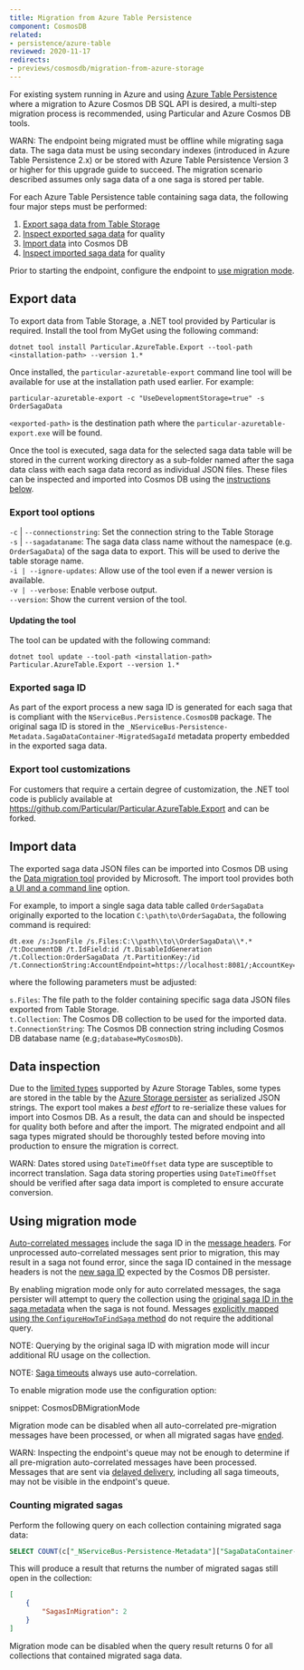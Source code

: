 ```yaml
---
title: Migration from Azure Table Persistence
component: CosmosDB
related:
- persistence/azure-table
reviewed: 2020-11-17
redirects:
- previews/cosmosdb/migration-from-azure-storage
---
```


For existing system running in Azure and using [Azure Table Persistence](/persistence/azure-table) where a migration to Azure Cosmos DB SQL API is desired, a multi-step migration process is recommended, using Particular and Azure Cosmos DB tools.

WARN: The endpoint being migrated must be offline while migrating saga data. The saga data must be using secondary indexes (introduced in Azure Table Persistence 2.x) or be stored with Azure Table Persistence Version 3 or higher for this upgrade guide to succeed. The migration scenario described assumes only saga data of a one saga is stored per table.

For each Azure Table Persistence table containing saga data, the following four major steps must be performed:

1. [Export saga data from Table Storage](#export-data)
1. [Inspect exported saga data](#data-inspection) for quality
1. [Import data](#import-data) into Cosmos DB
1. [Inspect imported saga data](#data-inspection) for quality

Prior to starting the endpoint, configure the endpoint to [use migration mode](#using-migration-mode).

## Export data

To export data from Table Storage, a .NET tool provided by Particular is required. Install the tool from MyGet using the following command:

```
dotnet tool install Particular.AzureTable.Export --tool-path <installation-path> --version 1.*
```

Once installed, the `particular-azuretable-export` command line tool will be available for use at the installation path used earlier. For example:

```
particular-azuretable-export -c "UseDevelopmentStorage=true" -s OrderSagaData
```

`<exported-path>` is the destination path where the `particular-azuretable-export.exe` will be found.

Once the tool is executed, saga data for the selected saga data table will be stored in the current working directory as a sub-folder named after the saga data class with each saga data record as individual JSON files. These files can be inspected and imported into Cosmos DB using the [instructions below](#import-data).

### Export tool options

`-c` | `--connectionstring`: Set the connection string to the Table Storage<br>
`-s` | `--sagadataname`: The saga data class name without the namespace (e.g. `OrderSagaData`) of the saga data to export. This will be used to derive the table storage name.<br>
`-i | --ignore-updates`: Allow use of the tool even if a newer version is available.<br>
`-v | --verbose`: Enable verbose output.<br>
`--version`: Show the current version of the tool.

#### Updating the tool

The tool can be updated with the following command:

```
dotnet tool update --tool-path <installation-path> Particular.AzureTable.Export --version 1.*
```

### Exported saga ID

As part of the export process a new saga ID is generated for each saga that is compliant with the `NServiceBus.Persistence.CosmosDB` package. The original saga ID is stored in the `_NServiceBus-Persistence-Metadata.SagaDataContainer-MigratedSagaId` metadata property embedded in the exported saga data.

### Export tool customizations

For customers that require a certain degree of customization, the .NET tool code is publicly available at https://github.com/Particular/Particular.AzureTable.Export and can be forked.

## Import data

The exported saga data JSON files can be imported into Cosmos DB using the [Data migration tool](https://docs.microsoft.com/en-us/azure/cosmos-db/import-data#Install) provided by Microsoft. The import tool provides both [a UI and a command line](https://docs.microsoft.com/en-us/azure/cosmos-db/import-data#AzureTableSource) option.

For example, to import a single saga data table called `OrderSagaData` originally exported to the location `C:\path\to\OrderSagaData`, the following command is required:

```
dt.exe /s:JsonFile /s.Files:C:\\path\\to\\OrderSagaData\\*.* /t:DocumentDB /t.IdField:id /t.DisableIdGeneration /t.Collection:OrderSagaData /t.PartitionKey:/id /t.ConnectionString:AccountEndpoint=https://localhost:8081/;AccountKey=C2y6yDjf5/R+ob0N8A7Cgv30VRDJIWEHLM+4QDU5DE2nQ9nDuVTqobD4b8mGGyPMbIZnqyMsEcaGQy67XIw/Jw==;database=CosmosDBPersistence
```
where the following parameters must be adjusted:

`s.Files`: The file path to the folder containing specific saga data JSON files exported from Table Storage.<br/>
`t.Collection`: The Cosmos DB collection to be used for the imported data.<br/>
`t.ConnectionString`: The Cosmos DB connection string including Cosmos DB database name (e.g`;database=MyCosmosDb`).<br/>

## Data inspection

Due to the [limited types](https://docs.microsoft.com/en-us/rest/api/storageservices/understanding-the-table-service-data-model#property-types) supported by Azure Storage Tables, some types are stored in the table by the [Azure Storage persister](/persistence/azure-table) as serialized JSON strings. The export tool makes a _best effort_ to re-serialize these values for import into Cosmos DB. As a result, the data can and should be inspected for quality both before and after the import. The migrated endpoint and all saga types migrated should be thoroughly tested before moving into production to ensure the migration is correct.

WARN: Dates stored using `DateTimeOffset` data type are susceptible to incorrect translation. Saga data storing properties using `DateTimeOffset` should be verified after saga data import is completed to ensure accurate conversion.

## Using migration mode

[Auto-correlated messages](/nservicebus/sagas/message-correlation.md#auto-correlation) include the saga ID in the [message headers](/nservicebus/messaging/headers.md#saga-related-headers-replying-to-a-saga). For unprocessed auto-correlated messages sent prior to migration, this may result in a saga not found error, since the saga ID contained in the message headers is not the [new saga ID](#export-data-exported-saga-id) expected by the Cosmos DB persister.

By enabling migration mode only for auto correlated messages, the saga persister will attempt to query the collection using the [original saga ID in the saga metadata](#export-data-exported-saga-id) when the saga is not found. Messages [explicitly mapped using the `ConfigureHowToFindSaga` method](/nservicebus/sagas/message-correlation.md) do not require the additional query.

NOTE: Querying by the original saga ID with migration mode will incur additional RU usage on the collection.

NOTE: [Saga timeouts](/nservicebus/sagas/timeouts.md) always use auto-correlation.

To enable migration mode use the configuration option:

snippet: CosmosDBMigrationMode

Migration mode can be disabled when all auto-correlated pre-migration messages have been processed, or when all migrated sagas have [ended](/nservicebus/sagas/#ending-a-saga).

WARN: Inspecting the endpoint's queue may not be enough to determine if all pre-migration auto-correlated messages have been processed. Messages that are sent via [delayed delivery](/nservicebus/messaging/delayed-delivery.md), including all saga timeouts, may not be visible in the endpoint's queue.

### Counting migrated sagas

Perform the following query on each collection containing migrated saga data:

```SQL
SELECT COUNT(c["_NServiceBus-Persistence-Metadata"]["SagaDataContainer-MigratedSagaId"]) AS SagasInMigration FROM c
```

This will produce a result that returns the number of migrated sagas still open in the collection:

```JSON
[
    {
        "SagasInMigration": 2
    }
]
```

Migration mode can be disabled when the query result returns 0 for all collections that contained migrated saga data.
